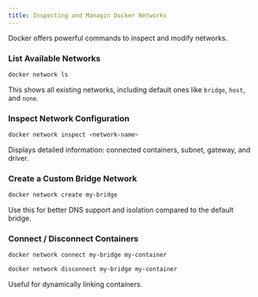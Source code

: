 ```yaml
---
title: Inspecting and Managin Docker Networks
---
```


Docker offers powerful commands to inspect and modify networks.

### List Available Networks

```bash
docker network ls
```

This shows all existing networks, including default ones like `bridge`, `host`, and `none`.

### Inspect Network Configuration

```bash
docker network inspect <network-name>
```

Displays detailed information: connected containers, subnet, gateway, and driver.

### Create a Custom Bridge Network

```bash
docker network create my-bridge
```

Use this for better DNS support and isolation compared to the default bridge.

### Connect / Disconnect Containers

```bash
docker network connect my-bridge my-container

docker network disconnect my-bridge my-container
```

Useful for dynamically linking containers.
